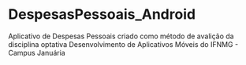 # DespesasPessoais_Android
Aplicativo de Despesas Pessoais criado como método de avalição da disciplina optativa Desenvolvimento de Aplicativos Móveis do IFNMG - Campus Januária
